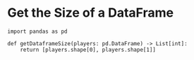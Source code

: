 # Get the Size of a DataFrame

```
import pandas as pd

def getDataframeSize(players: pd.DataFrame) -> List[int]:
    return [players.shape[0], players.shape[1]]
```
